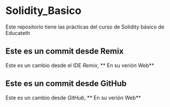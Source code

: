 # Solidity_Basico
Este repositorio tiene las prácticas del curso de Solidity básico de Educateth

## Este es un commit desde Remix

Este es un cambio desde el IDE *Remix*, ** En su verión Web**

## Este es un commit desde GitHub

Este es un cambio desde *GitHub*, ** En su verión Web**
